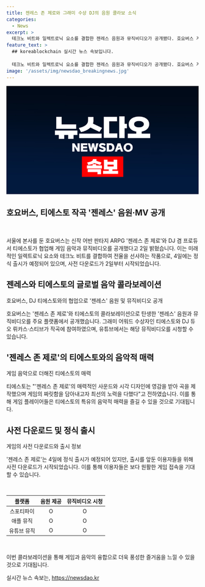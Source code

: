 ```yaml
---
title: 젠레스 존 제로와 그래미 수상 DJ의 음원 콜라보 소식
categories:
  - News
excerpt: >
  테크노 비트와 일렉트로닉 요소를 결합한 젠레스 음원과 뮤직비디오가 공개됐다. 호요버스 게임 젠레스 존 제로의 새로운 글로벌 음악 콜라보레이션은 그래미 어워드 수상자 티에스토와의 협업으로 이뤄졌다. 이를 통해 게임의 짜릿한 전투를 느낄 수 있다. 사전 다운로드는 2일부터 시작돼 정식 출시를 앞두고 있다. (150자)
feature_text: >
  ## koreablockchain 실시간 뉴스 속보입니다.

  테크노 비트와 일렉트로닉 요소를 결합한 젠레스 음원과 뮤직비디오가 공개됐다. 호요버스 게임 젠레스 존 제로의 새로운 글로벌 음악 콜라보레이션은 그래미 어워드 수상자 티에스토와의 협업으로 이뤄졌다. 이를 통해 게임의 짜릿한 전투를 느낄 수 있다. 사전 다운로드는 2일부터 시작돼 정식 출시를 앞두고 있다. (150자)
image: '/assets/img/newsdao_breakingnews.jpg'
---
```


<p><img src="/assets/img/newsdao_breakingnews.jpg" alt="koreablockchain 속보" /></p>

<h2 data-ke-size="size26">호요버스, 티에스토 작곡 '젠레스' 음원·MV 공개</h2>

<p data-ke-size="size16">&nbsp;</p>

<p>서울에 본사를 둔 호요버스는 신작 어반 판타지 ARPG '젠레스 존 제로'와 DJ 겸 프로듀서 티에스토가 협업해 게임 음악과 뮤직비디오를 공개했다고 2일 밝혔습니다. 이는 미래적인 일렉트로닉 요소와 테크노 비트를 결합하여 전율을 선사하는 작품으로, 4일에는 정식 출시가 예정되어 있으며, 사전 다운로드가 2일부터 시작되었습니다.</p>

<h2 data-ke-size="size26">젠레스와 티에스토의 글로벌 음악 콜라보레이션</h2>

<p data-ke-size="size16">호요버스, DJ 티에스토와의 협업으로 '젠레스' 음원 및 뮤직비디오 공개</p>

<p>호요버스는 '젠레스 존 제로'와 티에스토의 콜라보레이션으로 탄생한 '젠레스' 음원과 뮤직비디오를 주요 플랫폼에서 공개했습니다. 그래미 어워드 수상자인 티에스토와 DJ 듀오 뤼카스·스티브가 작곡에 참여하였으며, 유튜브에서는 해당 뮤직비디오를 시청할 수 있습니다.</p>

<h2 data-ke-size="size26">'젠레스 존 제로'의 티에스토와의 음악적 매력</h2>

<p data-ke-size="size16">게임 음악으로 더해진 티에스토의 매력</p>

<p>티에스토는 "'젠레스 존 제로'의 매력적인 사운드와 시각 디자인에 영감을 받아 곡을 제작했으며 게임의 짜릿함을 담아내고자 최선의 노력을 다했다"고 전하였습니다. 이를 통해 게임 플레이어들은 티에스토의 특유의 음악적 매력을 즐길 수 있을 것으로 기대됩니다.</p>

<h2 data-ke-size="size26">사전 다운로드 및 정식 출시</h2>

<p data-ke-size="size16">게임의 사전 다운로드와 출시 정보</p>

<p>'젠레스 존 제로'는 4일에 정식 출시가 예정되어 있지만, 출시를 앞둔 이용자들을 위해 사전 다운로드가 시작되었습니다. 이를 통해 이용자들은 보다 원활한 게임 접속을 기대할 수 있습니다.</p>

<p data-ke-size="size16">&nbsp;</p>

<table>
    <thead>
        <tr>
            <th style="text-align: center;">플랫폼</th>
            <th style="text-align: center;">음원 제공</th>
            <th style="text-align: center;">뮤직비디오 시청</th>
        </tr>
    </thead>
    <tbody>
        <tr>
            <td style="text-align: center;">스포티파이</td>
            <td style="text-align: center;">O</b></td>
            <td style="text-align: center;">O</b></td>
        </tr>
        <tr>
            <td style="text-align: center;">애플 뮤직</td>
            <td style="text-align: center;">O</b></td>
            <td style="text-align: center;">O</b></td>
        </tr>
        <tr>
            <td style="text-align: center;">유튜브 뮤직</td>
            <td style="text-align: center;">O</b></td>
            <td style="text-align: center;">O</b></td>
        </tr>
    </tbody>
</table>

<p data-ke-size="size16">&nbsp;</p>

<p>이번 콜라보레이션을 통해 게임과 음악의 융합으로 더욱 풍성한 즐거움을 느낄 수 있을 것으로 기대됩니다.</p>
실시간 뉴스 속보는, <a href="https://newsdao.kr" rel="dofollow">https://newsdao.kr</a>


